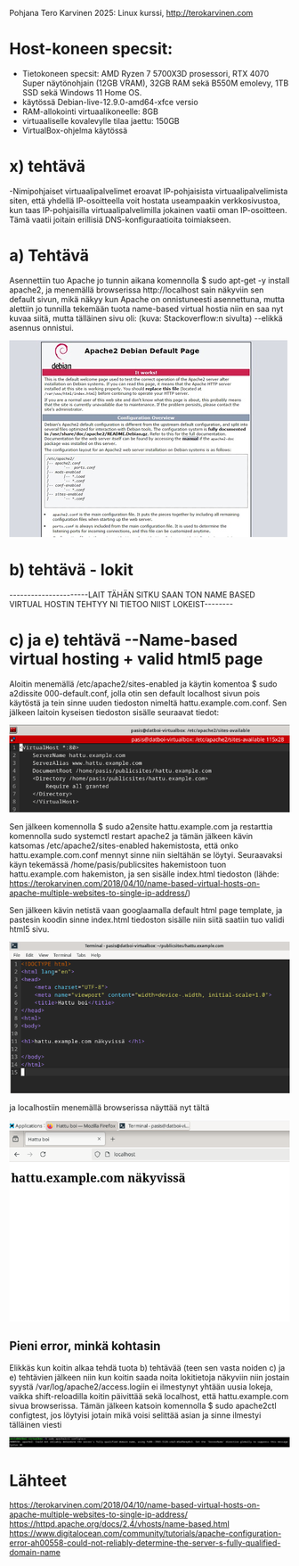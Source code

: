 Pohjana Tero Karvinen 2025: Linux kurssi, http://terokarvinen.com

# Host-koneen specsit:

- Tietokoneen specsit: AMD Ryzen 7 5700X3D prosessori, RTX 4070 Super näytönohjain (12GB VRAM), 32GB RAM sekä B550M emolevy, 1TB SSD sekä Windows 11 Home OS.
- käytössä Debian-live-12.9.0-amd64-xfce versio
- RAM-allokointi virtuaalikoneelle: 8GB
- virtuaaliselle kovalevylle tilaa jaettu: 150GB
- VirtualBox-ohjelma käytössä

# x) tehtävä

-Nimipohjaiset virtuaalipalvelimet eroavat IP-pohjaisista virtuaalipalvelimista siten, että yhdellä IP-osoitteella voit hostata useampaakin verkkosivustoa, kun taas IP-pohjaisilla virtuaalipalvelimilla jokainen vaatii oman IP-osoitteen. Tämä vaatii joitain erillisiä DNS-konfiguraatioita toimiakseen.

# a) Tehtävä 

Asennettiin tuo Apache jo tunnin aikana komennolla $ sudo apt-get -y install apache2, ja menemällä browserissa http://localhost sain näkyviin sen default sivun, mikä näkyy kun Apache on onnistuneesti asennettuna, mutta alettiin jo tunnilla tekemään tuota name-based virtual hostia niin en saa nyt kuvaa siitä, mutta tälläinen sivu oli: (kuva: Stackoverflow:n sivulta) --elikkä asennus onnistui.

![Alt Text](images/Week3image1.jpg)

# b) tehtävä - lokit

----------------------LAIT TÄHÄN SITKU SAAN TON NAME BASED VIRTUAL HOSTIN TEHTYY NI TIETOO NIIST LOKEIST--------

# c) ja e) tehtävä  --Name-based virtual hosting + valid html5 page

Aloitin menemällä /etc/apache2/sites-enabled ja käytin komentoa $ sudo a2dissite 000-default.conf, jolla otin sen default localhost sivun pois käytöstä ja tein sinne uuden tiedoston nimeltä hattu.example.com.conf. Sen jälkeen laitoin kyseisen tiedoston sisälle seuraavat tiedot:

![Alt Text](images/Week3image2.png)

Sen jälkeen komennolla $ sudo a2ensite hattu.example.com ja restarttia komennolla sudo systemctl restart apache2 ja tämän jälkeen kävin katsomas /etc/apache2/sites-enabled hakemistosta, että onko hattu.example.com.conf mennyt sinne niin sieltähän se löytyi. Seuraavaksi käyn tekemässä /home/pasis/publicsites hakemistoon tuon hattu.example.com hakemiston, ja sen sisälle index.html tiedoston (lähde: https://terokarvinen.com/2018/04/10/name-based-virtual-hosts-on-apache-multiple-websites-to-single-ip-address/)

Sen jälkeen kävin netistä vaan googlaamalla default html page template, ja pastesin koodin sinne index.html tiedoston sisälle niin siitä saatiin tuo validi html5 sivu.

![Alt Text](images/Week3image3.png)

ja localhostiin menemällä browserissa näyttää nyt tältä

![Alt Text](images/Week3image4.png)

## Pieni error, minkä kohtasin

Elikkäs kun koitin alkaa tehdä tuota b) tehtävää (teen sen vasta noiden c) ja e) tehtävien jälkeen niin kun koitin saada noita lokitietoja näkyviin niin jostain syystä /var/log/apache2/access.logiin ei ilmestynyt yhtään uusia lokeja, vaikka shift-reloadilla koitin päivittää sekä localhost, että hattu.example.com sivua browserissa. Tämän jälkeen katsoin komennolla $ sudo apache2ctl configtest, jos löytyisi jotain mikä voisi selittää asian ja sinne ilmestyi tälläinen viesti

![Alt Text](images/Week3image5.png)






# Lähteet

https://terokarvinen.com/2018/04/10/name-based-virtual-hosts-on-apache-multiple-websites-to-single-ip-address/ 
https://httpd.apache.org/docs/2.4/vhosts/name-based.html
https://www.digitalocean.com/community/tutorials/apache-configuration-error-ah00558-could-not-reliably-determine-the-server-s-fully-qualified-domain-name
